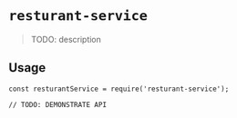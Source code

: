 # `resturant-service`

> TODO: description

## Usage

```
const resturantService = require('resturant-service');

// TODO: DEMONSTRATE API
```
